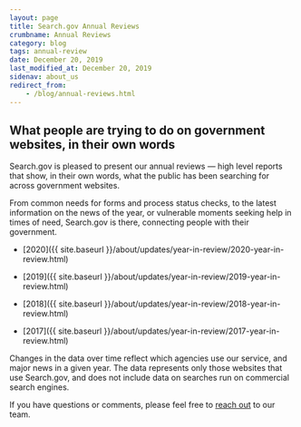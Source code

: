 ```yaml
---
layout: page
title: Search.gov Annual Reviews
crumbname: Annual Reviews
category: blog
tags: annual-review
date: December 20, 2019
last_modified_at: December 20, 2019
sidenav: about_us
redirect_from: 
    - /blog/annual-reviews.html
---
```


## What people are trying to do on government websites, in their own words

Search.gov is pleased to present our annual reviews &mdash; high level reports that show, in their own words, what the public has been searching for across government websites.

From common needs for forms and process status checks, to the latest information on the news of the year, or vulnerable moments seeking help in times of need, Search.gov is there, connecting people with their government.

* [2020]({{ site.baseurl }}/about/updates/year-in-review/2020-year-in-review.html)

* [2019]({{ site.baseurl }}/about/updates/year-in-review/2019-year-in-review.html)

* [2018]({{ site.baseurl }}/about/updates/year-in-review/2018-year-in-review.html)

* [2017]({{ site.baseurl }}/about/updates/year-in-review/2017-year-in-review.html)

Changes in the data over time reflect which agencies use our service, and major news in a given year. The data represents only those websites that use Search.gov, and does not include data on searches run on commercial search engines.

If you have questions or comments, please feel free to [reach out](mailto:search@support.digitalgov.gov) to our team.